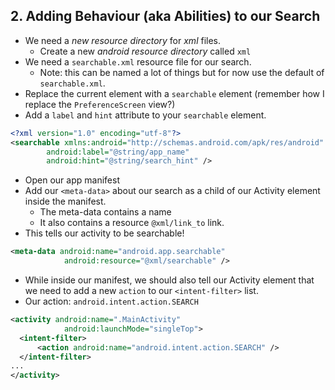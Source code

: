 

## 2. Adding Behaviour (aka Abilities) to our Search

- We need a _new resource directory_ for _xml_ files.
  * Create a new _android resource directory_ called `xml`
- We need a `searchable.xml` resource file for our search.
  * Note: this can be named a lot of things but for now use the default of `searchable.xml`.
- Replace the current element with a `searchable` element (remember how I replace the `PreferenceScreen` view?)
- Add a `label` and `hint` attribute to your `searchable` element.

```xml
<?xml version="1.0" encoding="utf-8"?>
<searchable xmlns:android="http://schemas.android.com/apk/res/android"
        android:label="@string/app_name"
        android:hint="@string/search_hint" />
  ```

- Open our app manifest
- Add our `<meta-data>` about our search as a child of our Activity element inside the manifest.
  * The meta-data contains a name
  * It also contains a resource `@xml/link_to` link.
- This tells our activity to be searchable!

```xml
<meta-data android:name="android.app.searchable"
            android:resource="@xml/searchable" />
```

- While inside our manifest, we should also tell our Activity element that we need to add a new `action` to our `<intent-filter>` list.
- Our action: `android.intent.action.SEARCH`

```xml
<activity android:name=".MainActivity"
            android:launchMode="singleTop">
  <intent-filter>
      <action android:name="android.intent.action.SEARCH" />
  </intent-filter>
...
</activity>
```
